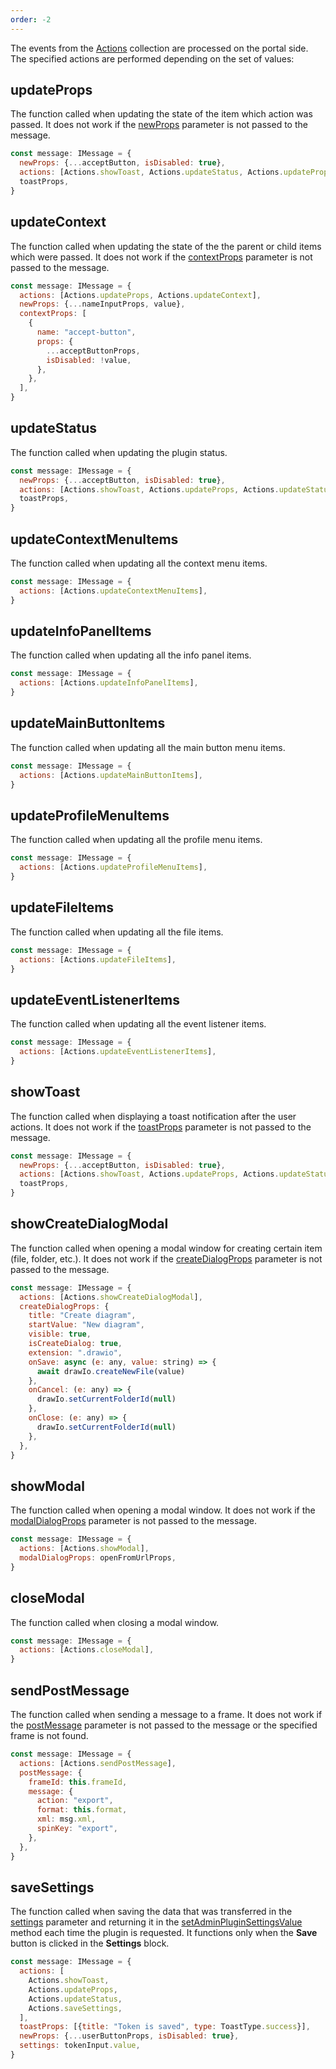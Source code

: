 ```yaml
---
order: -2
---
```



The events from the [Actions](../Plugin%20Message/index.md#actions) collection are processed on the portal side. The specified actions are performed depending on the set of values:


## updateProps

The function called when updating the state of the item which action was passed. It does not work if the [newProps](../Plugin%20Message/index.md#newprops) parameter is not passed to the message.

  ``` javascript
  const message: IMessage = {
    newProps: {...acceptButton, isDisabled: true},
    actions: [Actions.showToast, Actions.updateStatus, Actions.updateProps],
    toastProps,
  }
  ```

## updateContext

The function called when updating the state of the the parent or child items which were passed. It does not work if the [contextProps](../Plugin%20Message/index.md#contextprops) parameter is not passed to the message.

  ``` javascript
  const message: IMessage = {
    actions: [Actions.updateProps, Actions.updateContext],
    newProps: {...nameInputProps, value},
    contextProps: [
      {
        name: "accept-button",
        props: {
          ...acceptButtonProps,
          isDisabled: !value,
        },
      },
    ],
  }
  ```

## updateStatus

The function called when updating the plugin status.

  ``` javascript
  const message: IMessage = {
    newProps: {...acceptButton, isDisabled: true},
    actions: [Actions.showToast, Actions.updateProps, Actions.updateStatus],
    toastProps,
  }
  ```

## updateContextMenuItems

The function called when updating all the context menu items.

  ``` javascript
  const message: IMessage = {
    actions: [Actions.updateContextMenuItems],
  }
  ```

## updateInfoPanelItems

The function called when updating all the info panel items.

  ``` javascript
  const message: IMessage = {
    actions: [Actions.updateInfoPanelItems],
  }
  ```

## updateMainButtonItems

The function called when updating all the main button menu items.

  ``` javascript
  const message: IMessage = {
    actions: [Actions.updateMainButtonItems],
  }
  ```

## updateProfileMenuItems

The function called when updating all the profile menu items.

  ``` javascript
  const message: IMessage = {
    actions: [Actions.updateProfileMenuItems],
  }
  ```

## updateFileItems

The function called when updating all the file items.

  ``` javascript
  const message: IMessage = {
    actions: [Actions.updateFileItems],
  }
  ```

## updateEventListenerItems

The function called when updating all the event listener items.

  ``` javascript
  const message: IMessage = {
    actions: [Actions.updateEventListenerItems],
  }
  ```

## showToast

The function called when displaying a toast notification after the user actions. It does not work if the [toastProps](../Plugin%20Message/index.md#toastprops) parameter is not passed to the message.

  ``` javascript
  const message: IMessage = {
    newProps: {...acceptButton, isDisabled: true},
    actions: [Actions.showToast, Actions.updateProps, Actions.updateStatus],
    toastProps,
  }
  ```

## showCreateDialogModal

The function called when opening a modal window for creating certain item (file, folder, etc.). It does not work if the [createDialogProps](../Plugin%20Message/index.md#createdialogprops) parameter is not passed to the message.

  ``` javascript
  const message: IMessage = {
    actions: [Actions.showCreateDialogModal],
    createDialogProps: {
      title: "Create diagram",
      startValue: "New diagram",
      visible: true,
      isCreateDialog: true,
      extension: ".drawio",
      onSave: async (e: any, value: string) => {
        await drawIo.createNewFile(value)
      },
      onCancel: (e: any) => {
        drawIo.setCurrentFolderId(null)
      },
      onClose: (e: any) => {
        drawIo.setCurrentFolderId(null)
      },
    },
  }
  ```

## showModal

The function called when opening a modal window. It does not work if the [modalDialogProps](../Plugin%20Message/index.md#modaldialogprops) parameter is not passed to the message.

  ``` javascript
  const message: IMessage = {
    actions: [Actions.showModal],
    modalDialogProps: openFromUrlProps,
  }
  ```

## closeModal

The function called when closing a modal window.

  ``` javascript
  const message: IMessage = {
    actions: [Actions.closeModal],
  }
  ```

## sendPostMessage

The function called when sending a message to a frame. It does not work if the [postMessage](../Plugin%20Message/index.md#postmessage) parameter is not passed to the message or the specified frame is not found.

  ``` javascript
  const message: IMessage = {
    actions: [Actions.sendPostMessage],
    postMessage: {
      frameId: this.frameId,
      message: {
        action: "export",
        format: this.format,
        xml: msg.xml,
        spinKey: "export",
      },
    },
  }
  ```

## saveSettings

The function called when saving the data that was transferred in the [settings](../Plugin%20Message/index.md#settings) parameter and returning it in the [setAdminPluginSettingsValue](../Plugin%20Types/SettingsPlugin/index.md#setadminpluginsettingsvalue) method each time the plugin is requested. It functions only when the **Save** button is clicked in the **Settings** block.

  ``` javascript
  const message: IMessage = {
    actions: [
      Actions.showToast,
      Actions.updateProps,
      Actions.updateStatus,
      Actions.saveSettings,
    ],
    toastProps: [{title: "Token is saved", type: ToastType.success}],
    newProps: {...userButtonProps, isDisabled: true},
    settings: tokenInput.value,
  }
  ```
